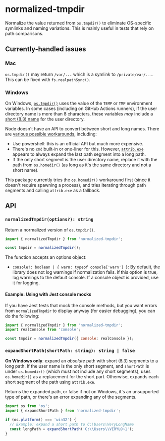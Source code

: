 # normalized-tmpdir

Normalize the value returned from `os.tmpdir()` to eliminate OS-specific symlinks and naming variations. This is mainly useful in tests that rely on path comparisons.

## Currently-handled issues

### Mac

`os.tmpdir()` may return `/var/...` which is a symlink to `/private/var/...`. This can be fixed with `fs.realpathSync()`.

### Windows

On Windows, [`os.tmpdir()`](https://github.com/nodejs/node/blob/762a3a8ad925d56a12b43e0e7f7c811e93097784/lib/os.js#L183) uses the value of the `TEMP` or `TMP` environment variables. In some cases (including on GitHub Actions runners), if the user directory name is more than 8 characters, these variables _may_ include a [short (8.3) name](https://learn.microsoft.com/en-us/windows/win32/fileio/naming-a-file#short-vs-long-names) for the user directory.

Node doesn't have an API to convert between short and long names. There are [various possible workarounds](https://stackoverflow.com/questions/34473934/how-can-i-convert-a-windows-short-name-path-into-long-names-within-a-batch-scrip), including:

- Use powershell: this is an official API but much more expensive.
- There's no `cmd` built-in or one-liner for this. However, [`attrib.exe`](https://learn.microsoft.com/en-us/windows-server/administration/windows-commands/attrib) appears to always expand the last path segment into a long path.
- If the only short segment is the user directory name, replace it with the path from `os.homedir()` (as long as it's the same directory and not a short name).

This package currently tries the `os.homedir()` workaround first (since it doesn't require spawning a process), and tries iterating through path segments and calling `attrib.exe` as a fallback.

## API

### `normalizedTmpdir(options?): string`

Return a normalized version of `os.tmpdir()`.

```js
import { normalizedTmpdir } from 'normalized-tmpdir';

const tmpdir = normalizedTmpdir();
```

The function accepts an options object:

- `console?: boolean | { warn: typeof console['warn'] }`: By default, the library does not log warnings if normalization fails. If this option is true, log warnings to the default console. If a console object is provided, use it for logging.

#### Example: Using with Jest console mocks

If you have Jest tests that mock the console methods, but you want errors from `normalizedTmpdir` to display anyway (for easier debugging), you can do the following:

```js
import { normalizedTmpdir } from 'normalized-tmpdir';
import realConsole from 'console';

const tmpdir = normalizedTmpdir({ console: realConsole });
```

### `expandShortPath(shortPath: string): string | false`

**On Windows only**: expand an _absolute_ path with short (8.3) segments to a long path. If the user name is the only short segment, and `shortPath` is under `os.homedir()` (which must not include any short segments), uses `os.homedir()` as a replacement for the short part. Otherwise, expands each short segment of the path using `attrib.exe`.

Returns the expanded path, or false if not on Windows, it's an unsupported type of path, or there's an error expanding any of the segments.

```js
import os from 'os';
import { expandShortPath } from 'normalized-tmpdir';

if (os.platform() === 'win32') {
  // Example: expand a short path to C:\Users\VeryLongName
  const longPath = expandShortPath('C:\\Users\\VERYLO~1');
}
```
